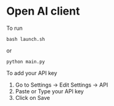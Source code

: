 # Open AI client

To run 
```
bash launch.sh
```
or 
```
python main.py
```


To add your API key

1. Go to Settings -> Edit Settings -> API
2. Paste or Type your API key 
3. Click on Save

